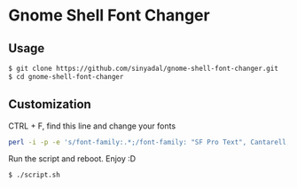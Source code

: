 # Gnome Shell Font Changer

## Usage

```bash
$ git clone https://github.com/sinyadal/gnome-shell-font-changer.git
$ cd gnome-shell-font-changer
```

## Customization

CTRL + F, find this line and change your fonts 

```bash
perl -i -p -e 's/font-family:.*;/font-family: "SF Pro Text", Cantarell, Sans-Serif;/' gnome-shell.css
```

Run the script and reboot. Enjoy :D
```bash
$ ./script.sh 
```
